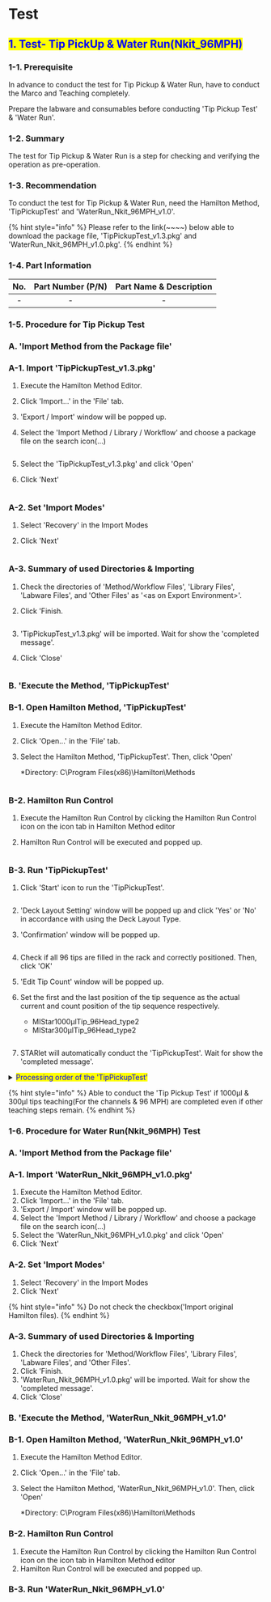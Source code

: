 # Test

## &#x20;   <mark style="color:blue;">1. Test- Tip PickUp & Water Run(Nkit\_96MPH)</mark>

### &#x20;       1-1. Prerequisite

In advance to conduct the test for Tip Pickup & Water Run, have to conduct the Marco and Teaching completely.

Prepare the labware and consumables before conducting 'Tip Pickup Test' & 'Water Run'.

### &#x20;       1-2. Summary

The test for Tip Pickup & Water Run is a step for checking and verifying the operation as pre-operation.

### &#x20;       1-3. Recommendation

To conduct the test for Tip Pickup & Water Run, need the Hamilton Method, 'TipPickupTest' and 'WaterRun\_Nkit\_96MPH\_v1.0'.

{% hint style="info" %}
Please refer to the link(\~\~\~\~) below able to download the package file, 'TipPickupTest\_v1.3.pkg' and 'WaterRun\_Nkit\_96MPH\_v1.0.pkg'.
{% endhint %}

### &#x20;       1-4. Part Information

| No. | Part Number (P/N) | Part Name & Description |
| :-: | :---------------: | :---------------------: |
|  -  |         -         |            -            |

### &#x20;       **1-5. Procedure for Tip Pickup Test**

### &#x20;           A. 'Import Method from the Package file'

### &#x20;               A-1. Import 'TipPickupTest\_v1.3.pkg'

1. Execute the Hamilton Method Editor.
2. Click 'Import...' in the 'File' tab.
3. 'Export / Import' window will be popped up.
4.  Select the 'Import Method / Library / Workflow' and choose a package file on the search icon(...)

    <figure><img src="../../../../../.gitbook/assets/image (187).png" alt=""><figcaption></figcaption></figure>


5. Select the 'TipPickupTest\_v1.3.pkg' and click 'Open'
6.  Click 'Next'

    <figure><img src="../../../../../.gitbook/assets/image (221).png" alt=""><figcaption></figcaption></figure>

### &#x20;               A-2. Set 'Import Modes'

1. Select 'Recovery' in the Import Modes
2.  Click 'Next'

    <figure><img src="../../../../../.gitbook/assets/image (204).png" alt=""><figcaption></figcaption></figure>



### &#x20;               A-3. Summary of used Directories & Importing

1. Check the directories of 'Method/Workflow Files', 'Library Files', 'Labware Files', and 'Other Files' as '\<as on Export Environment>'.
2.  Click 'Finish.

    <figure><img src="../../../../../.gitbook/assets/image (245).png" alt=""><figcaption></figcaption></figure>


3. 'TipPickupTest\_v1.3.pkg' will be imported. Wait for show the 'completed message'.
4.  Click 'Close'

    <figure><img src="../../../../../.gitbook/assets/image (227).png" alt=""><figcaption></figcaption></figure>





### &#x20;           B. 'Execute the Method, 'TipPickupTest'

### &#x20;               B-1. Open Hamilton Method, 'TipPickupTest'

1. Execute the Hamilton Method Editor.
2. Click 'Open...' in the 'File' tab.
3.  Select the Hamilton Method, 'TipPickupTest'. Then, click 'Open'

    \*Directory: C\Program Files(x86)\Hamilton\Methods

    <figure><img src="../../../../../.gitbook/assets/image (214).png" alt=""><figcaption></figcaption></figure>

### &#x20;               B-2. Hamilton Run Control

1. Execute the Hamilton Run Control by clicking the Hamilton Run Control icon on the icon tab in Hamilton Method editor
2.  Hamilton Run Control will be executed and popped up.

    <figure><img src="../../../../../.gitbook/assets/image (229).png" alt=""><figcaption></figcaption></figure>



### &#x20;               B-3. Run 'TipPickupTest'

1.  Click 'Start' icon to run the 'TipPickupTest'.

    <figure><img src="../../../../../.gitbook/assets/image (239).png" alt=""><figcaption></figcaption></figure>


2. 'Deck Layout Setting' window will be popped up and click 'Yes' or 'No' in accordance with using the Deck Layout Type.
3.  'Confirmation' window will be popped up.

    <figure><img src="../../../../../.gitbook/assets/image (212).png" alt=""><figcaption></figcaption></figure>


4. Check if all 96 tips are filled in the rack and correctly positioned. Then, click 'OK'
5. 'Edit Tip Count' window will be popped up.
6.  Set the first and the last position of the tip sequence as the actual current and count position of the tip sequence respectively.

    * MIStar1000μlTip\_96Head\_type2
    * MIStar300μlTip\_96Head\_type2

    <figure><img src="../../../../../.gitbook/assets/image (236).png" alt=""><figcaption></figcaption></figure>


7. STARlet will automatically conduct the 'TipPickupTest'. Wait for show the 'completed message'.

<details>

<summary><mark style="color:blue;">Processing order of the 'TipPickupTest'</mark></summary>

1.  Conduct the test 1000μl Tips loaded on Position No. 2 \~ 7 by independent channels.

    <figure><img src="../../../../../.gitbook/assets/image (190).png" alt=""><figcaption></figcaption></figure>


2.  Conduct the test 1000μl Tips loaded on Position No. 2 \~ 7 by 96 Probe Head.

    <figure><img src="../../../../../.gitbook/assets/image (257).png" alt=""><figcaption></figcaption></figure>


3. Conduct the test 300μl Tips loaded on Position No. 8 & 9 by independent channels.
4.  Conduct the test 300μl Tips loaded on Position No. 8 & 9 by 96 Probe Head.

    <figure><img src="../../../../../.gitbook/assets/image (215).png" alt=""><figcaption></figcaption></figure>


5.  Conduct the transferring test between Position No.1 and No. 6 using 1000μl Tips loaded on Position No. 6.

    <figure><img src="../../../../../.gitbook/assets/image (170).png" alt=""><figcaption></figcaption></figure>


6.  Conduct the transferring test between Position No.1 and No. 8 using 300μl Tips loaded on Position No. 8.

    <figure><img src="../../../../../.gitbook/assets/image (255).png" alt=""><figcaption></figcaption></figure>

</details>

{% hint style="info" %}
Able to conduct the 'Tip Pickup Test' if 1000μl & 300μl tips teaching(For the channels & 96 MPH) are completed even if other teaching steps remain.
{% endhint %}







### &#x20;       **1-6. Procedure for Water Run(Nkit\_96MPH) Test**

### &#x20;           A. 'Import Method from the Package file'

### &#x20;               A-1. Import 'WaterRun\_Nkit\_96MPH\_v1.0.pkg'

1. Execute the Hamilton Method Editor.
2. Click 'Import...' in the 'File' tab.
3. 'Export / Import' window will be popped up.
4. Select the 'Import Method / Library / Workflow' and choose a package file on the search icon(...)
5. Select the 'WaterRun\_Nkit\_96MPH\_v1.0.pkg' and click 'Open'
6. Click 'Next'

### &#x20;               A-2. Set 'Import Modes'

1. Select 'Recovery' in the Import Modes
2. Click 'Next'

{% hint style="info" %}
Do not check the checkbox('Import original Hamilton files).
{% endhint %}

### &#x20;               A-3. Summary of used Directories & Importing

1. Check the directories for 'Method/Workflow Files', 'Library Files', 'Labware Files', and 'Other Files'.
2. Click 'Finish.
3. 'WaterRun\_Nkit\_96MPH\_v1.0.pkg' will be imported. Wait for show the 'completed message'.
4. Click 'Close'



### &#x20;           B. 'Execute the Method, 'WaterRun\_Nkit\_96MPH\_v1.0'

### &#x20;               B-1. Open Hamilton Method, 'WaterRun\_Nkit\_96MPH\_v1.0'

1. Execute the Hamilton Method Editor.
2. Click 'Open...' in the 'File' tab.
3.  Select the Hamilton Method, 'WaterRun\_Nkit\_96MPH\_v1.0'. Then, click 'Open'

    \*Directory: C\Program Files(x86)\Hamilton\Methods

### &#x20;               B-2. Hamilton Run Control

1. Execute the Hamilton Run Control by clicking the Hamilton Run Control icon on the icon tab in Hamilton Method editor
2. Hamilton Run Control will be executed and popped up.

### &#x20;               B-3. Run 'WaterRun\_Nkit\_96MPH\_v1.0'
